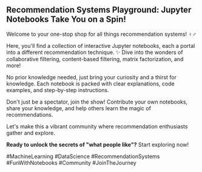 ## Recommendation Systems Playground:  Jupyter Notebooks Take You on a Spin!

Welcome to your one-stop shop for all things recommendation systems! ‍♀️‍♂️

Here, you'll find a collection of interactive Jupyter notebooks, each a portal into a different recommendation technique. ✨ Dive into the wonders of collaborative filtering, content-based filtering, matrix factorization, and more! 

No prior knowledge needed, just bring your curiosity and a thirst for knowledge.  Each notebook is packed with clear explanations, code examples, and step-by-step instructions. 

Don't just be a spectator, join the show!  Contribute your own notebooks, share your knowledge, and help others learn the magic of recommendations. 

Let's make this a vibrant community where recommendation enthusiasts gather and explore. 

**Ready to unlock the secrets of "what people like"?**  Start exploring now! 

#MachineLearning #DataScience #RecommendationSystems #FunWithNotebooks #Community #JoinTheJourney
